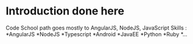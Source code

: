Introduction done here
================================================
Code School path goes mostly to AngularJS, NodeJS, JavaScript
Skills :
*AngularJS
*NodeJS
*Typescript
*Android
*JavaEE
*Python
*Ruby
*...